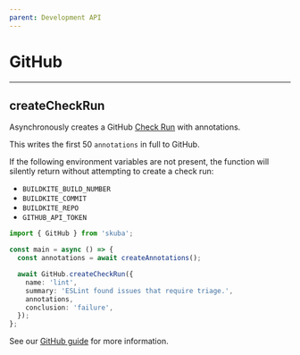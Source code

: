 ```yaml
---
parent: Development API
---
```


# GitHub

---

## createCheckRun

Asynchronously creates a GitHub [Check Run] with annotations.

This writes the first 50 `annotations` in full to GitHub.

If the following environment variables are not present,
the function will silently return without attempting to create a check run:

- `BUILDKITE_BUILD_NUMBER`
- `BUILDKITE_COMMIT`
- `BUILDKITE_REPO`
- `GITHUB_API_TOKEN`

```typescript
import { GitHub } from 'skuba';

const main = async () => {
  const annotations = await createAnnotations();

  await GitHub.createCheckRun({
    name: 'lint',
    summary: 'ESLint found issues that require triage.',
    annotations,
    conclusion: 'failure',
  });
};
```

See our [GitHub guide] for more information.

[check run]: https://docs.github.com/en/rest/reference/checks#runs
[github guide]: ../deep-dives/github.md
